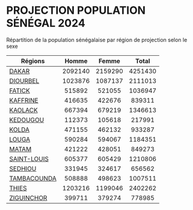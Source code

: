 # PROJECTION POPULATION SÉNÉGAL 2024

Répartition de la population sénégalaise par région de projection selon le sexe

| Régions  | Homme | Femme | Total |
| --------- |:-----:|:-----:|:-----:|
| [DAKAR](DAKAR) | 2092140 | 2159290 | 4251430 |
| [DIOURBEL](DIOURBEL) | 1023876 | 1087137 | 2111013 |
| [FATICK](FATICK) | 515892 | 521055 | 1036947 |
| [KAFFRINE](KAFFRINE) | 416635 | 422676 | 839311 |
| [KAOLACK](KAOLACK) | 667394 | 679219 | 1346613 |
| [KEDOUGOU](KEDOUGOU) | 112373 | 105618 | 217991 |
| [KOLDA](KOLDA) | 471155 | 462132 | 933287 |
| [LOUGA](LOUGA) | 590284 | 594067 | 1184351 |
| [MATAM](MATAM) | 421222 | 428051 | 849273 |
| [SAINT-LOUIS](SAINT-LOUIS) | 605377 | 605429 | 1210806 |
| [SEDHIOU](SEDHIOU) | 331945 | 324617 | 656562 |
| [TAMBACOUNDA](TAMBACOUNDA) | 508888 | 498623 | 1007511 |
| [THIES](THIES) | 1203216 | 1199046 | 2402262 |
| [ZIGUINCHOR](ZIGUINCHOR) | 399711 | 379274 | 778985 |
